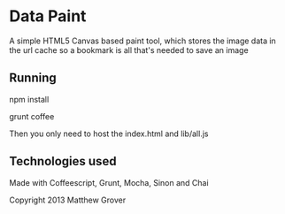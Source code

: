 # Data Paint

A simple HTML5 Canvas based paint tool, which stores the image data in the url cache so a bookmark is all that's needed to save an image

## Running

npm install

grunt coffee

Then you only need to host the index.html and lib/all.js

## Technologies used

Made with Coffeescript, Grunt, Mocha, Sinon and Chai


Copyright 2013 Matthew Grover